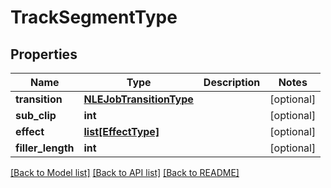 # TrackSegmentType

## Properties
Name | Type | Description | Notes
------------ | ------------- | ------------- | -------------
**transition** | [**NLEJobTransitionType**](NLEJobTransitionType.md) |  | [optional] 
**sub_clip** | **int** |  | [optional] 
**effect** | [**list[EffectType]**](EffectType.md) |  | [optional] 
**filler_length** | **int** |  | [optional] 

[[Back to Model list]](../README.md#documentation-for-models) [[Back to API list]](../README.md#documentation-for-api-endpoints) [[Back to README]](../README.md)


